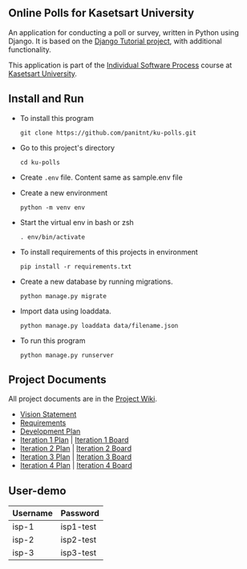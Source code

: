 ## Online Polls for Kasetsart University

An application for conducting a poll or survey, written in Python using Django. It is based on the [Django Tutorial project](https://docs.djangoproject.com/en/4.1/intro/tutorial01/), with additional functionality.

This application is part of the [Individual Software Process](https://cpske.github.io/ISP/) course at [Kasetsart University](https://www.ku.ac.th/th).

## Install and Run

- To install this program

    ```git clone https://github.com/panitnt/ku-polls.git```

- Go to this project's directory

    ```cd ku-polls```

- Create `.env` file. Content same as sample.env file

- Create a new environment

    ```python -m venv env```

- Start the virtual env in bash or zsh

    ```. env/bin/activate```

- To install requirements of this projects in environment

    ```pip install -r requirements.txt```

- Create a new database by running migrations.

    ```python manage.py migrate```

- Import data using loaddata.

    ```python manage.py loaddata data/filename.json```

- To run this program

    ```python manage.py runserver```

## Project Documents

All project documents are in the [Project Wiki](https://github.com/panitnt/ku-polls/wiki).

- [Vision Statement](https://github.com/panitnt/ku-polls/wiki/Vision-Statement)
- [Requirements](https://github.com/panitnt/ku-polls/wiki/Requirements)
- [Development Plan](https://github.com/panitnt/ku-polls/wiki/Development-Plan)
- [Iteration 1 Plan](https://github.com/panitnt/ku-polls/wiki/Iteration-1-Plan) | [Iteration 1 Board](https://github.com/users/panitnt/projects/2/views/5)
- [Iteration 2 Plan](https://github.com/panitnt/ku-polls/wiki/Iteration-2-Plan) | [Iteration 2 Board](https://github.com/users/panitnt/projects/2/views/8)
- [Iteration 3 Plan](https://github.com/panitnt/ku-polls/wiki/Iteration-3-Plan) | [Iteration 3 Board](https://github.com/users/panitnt/projects/2/views/9)
- [Iteration 4 Plan](https://github.com/panitnt/ku-polls/wiki/Iteration-4-Plan) | [Iteration 4 Board](https://github.com/users/panitnt/projects/2/views/10)

## User-demo
| Username  | Password  |
|-----------|-----------|
|   isp-1   | isp1-test |
|   isp-2   | isp2-test |
|   isp-3   | isp3-test |